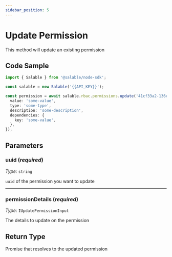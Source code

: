 ```yaml
---
sidebar_position: 5
---
```


# Update Permission

This method will update an existing permission

## Code Sample

```typescript
import { Salable } from '@salable/node-sdk';

const salable = new Salable('{{API_KEY}}');

const permission = await salable.rbac.permissions.update('41cf33a2-136e-4959-b5c7-73889ab94eff', {
  value: 'some-value',
  type: 'some-type',
  description: 'some-description',
  dependencies: {
    key: 'some-value',
  },
});
```

## Parameters

### uuid (_required_)

_Type:_ `string`

`uuid` of the permission you want to update

---

### permissionDetails (_required_)

_Type:_ `IUpdatePermissionInput`

The details to update on the permission

## Return Type

Promise that resolves to the updated permission
